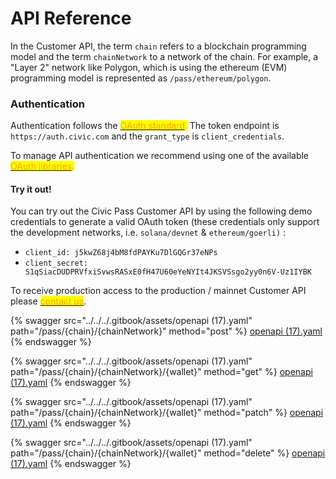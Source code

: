 # API Reference

In the Customer API, the term `chain` refers to a blockchain programming model and the term `chainNetwork` to a network of the chain. For example, a "Layer 2" network like Polygon, which is using the ethereum (EVM) programming model is represented as `/pass/ethereum/polygon`.

### Authentication

Authentication follows the [<mark style="color:orange;">OAuth standard</mark>](https://oauth.net/2/)<mark style="color:orange;">.</mark> The token endpoint is `https://auth.civic.com` and the `grant_type` is `client_credentials`.

To manage API authentication we recommend using one of the available <mark style="color:orange;"></mark> [<mark style="color:orange;">OAuth libraries</mark>](https://oauth.net/code/)<mark style="color:orange;">.</mark>

#### Try it out!

You can try out the Civic Pass Customer API by using the following demo credentials to generate a valid OAuth token (these credentials only support the development networks, i.e. `solana/devnet` & `ethereum/goerli)` :

* `client_id: j5kwZ68j4bM8fdPAYKu7DlGQGr37eNPs`
* `client_secret: S1qSiacDUDPRVfxiSvwsRASxE0fH47U60eYeNYIt4JKSVSsgo2yy0n6V-Uz1IYBK`

To receive production access to the production / mainnet Customer API please <mark style="color:orange;"></mark> [<mark style="color:orange;">contact us</mark>](https://share.hsforms.com/1NvBk0zfyR3aWcMosBxJETQbzn0a).



{% swagger src="../../../.gitbook/assets/openapi (17).yaml" path="/pass/{chain}/{chainNetwork}" method="post" %}
[openapi (17).yaml](<../../../.gitbook/assets/openapi (17).yaml>)
{% endswagger %}

{% swagger src="../../../.gitbook/assets/openapi (17).yaml" path="/pass/{chain}/{chainNetwork}/{wallet}" method="get" %}
[openapi (17).yaml](<../../../.gitbook/assets/openapi (17).yaml>)
{% endswagger %}

{% swagger src="../../../.gitbook/assets/openapi (17).yaml" path="/pass/{chain}/{chainNetwork}/{wallet}" method="patch" %}
[openapi (17).yaml](<../../../.gitbook/assets/openapi (17).yaml>)
{% endswagger %}

{% swagger src="../../../.gitbook/assets/openapi (17).yaml" path="/pass/{chain}/{chainNetwork}/{wallet}" method="delete" %}
[openapi (17).yaml](<../../../.gitbook/assets/openapi (17).yaml>)
{% endswagger %}
